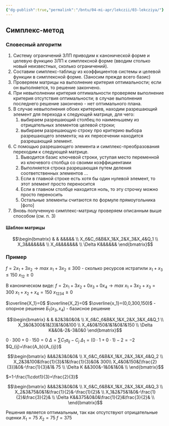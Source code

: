 ```yaml
---
{"dg-publish":true,"permalink":"/bntu/04-mi-apr/lekczii/03-lekcziya/"}
---
```



<h2>Симплекс-метод</h2>

### Словесный алгоритм
1. Систему ограничений ЗЛП приводим к канонической форме и целевую функцию ЗЛП к симплексной форме (вводим столько новый неизвестных, сколько ограничений).
2. Составим симплекс-таблицу из коэффициентов системы и целевой функции в симплексной форме. (Заносим прежде всего базис)
3. Проверяем матрицы на выполнение критерия оптимальности; если он выполняется, то решение закончено.
4. При невыполнении критерия оптимальности проверяем выполнение критерия отсутствия оптимальности; в случае выполнения последнего решение закончено - нет оптимального плана.
5. В случае невыполнения обоих критериев, находим разрешающий элемент для перехода к следующей матрице, для чего:
	1. выбираем разрешающий столбец по наименьшему из отрицательных элементов целевой строки;
	2. выбираем разрешающую строку про критерию выбора разрешающего элемента; на их пересечении находится разрешающий элемент.
6. С помощью разрешающего элемента и симплекс-преобразования переходим к следующей матрице.
	1. Выводится базис ключевой строки, уступая место переменной из ключевого столбца со своими коэффициентами
	2. Выполняется строка разрешающая путем деления соответственных элементов ...
	3. Если в главной строке есть хотя бы один нулевой элемент, то этот элемент просто переносится
	4. Если в главном столбце находится ноль, то эту строчку можно просто переносить
	5. Остальные элементы считаются по формуле прямоугольника [фото]
7. Вновь полученную симплекс-матрицу проверяем описанным выше способом (см. п. 3)


#### Шаблон матрицы
$$\begin{bmatrix}
 & & &&&&& \\
X_б&C_б&B&X_1&X_2&X_3&X_4&Q_1 \\
X_3&&&&&&& \\
X_4&&&&&&& \\
\Delta K&&&&&&
\end{bmatrix}$$

### Пример
$f=2x_1+3x_2 \to max$
$x_1+3x_2\leq300$ - сколько ресурсов истратили
$x_1+x_3\leq150$
$x_{12}\geq0$

В каноническом виде:
$f = 2x_1+3x_2+0x_3+0x_4\to max$
$x_1+3x_2+x_3=300$
$x_1+x_2+x_4=150$
$x_{1234}\geq0$

$\overline{X_1}=0$
$\overline{X_2}=0$
$\overline{x_1}=(0,0,300,150)$ - опорное решение
$Б_1(x_3,x_4)$ - базисное решение

$$\begin{bmatrix}
 & & &2&3&0&0& \\
X_б&C_б&B&X_1&X_2&X_3&X_4&Q_1 \\
X_3&0&300&1&[3]&1&0&100 \\
X_4&0&150&1&1&0&1&150 \\
\Delta K&&0&-2&-3&0&0
\end{bmatrix}$$

$0\cdot300+0\cdot150=0$
$\Delta=\sum C_1a_{ij}-C_j$
$\Delta_1=(0\cdot1+0\cdot1)-2=-2$
$Q_{ij}=\frac{A_b}{A_{ij}}$


$$\begin{bmatrix}
&&&2&3&0&0& \\
X_б&C_б&B&X_1&X_2&X_3&X_4&Q_2 \\
X_2&3&100&\frac{1}{3}&1&\frac{1}{3}&0& 300\\
X_4&0&150&[\frac{2}{3}]&0&-\frac{1}{3}&1& 75 \\
\Delta K &&300&-1&0&1&0& \\
\end{bmatrix}$$

$=1-\frac{1\cdot1}{3}=\frac{2}{3}$


$$\begin{bmatrix}
&&&2&3&0&0& \\
X_б&C_б&B&X_1&X_2&X_3&X_4&Q_3 \\
X_2&3&75&0&1&\frac{1}{2}&-\frac{1}{2}& \\
X_1&2&75&1&0&-\frac{1}{2}&\frac{3}{2}& \\
\Delta K&&375&0&0&\frac{1}{2}&\frac{3}{2}& \\
\end{bmatrix}$$

Решения является оптимальным, так как отсутствуют отрицательные оценки
$X_1=75$
$X_2=75$
$f=375$
